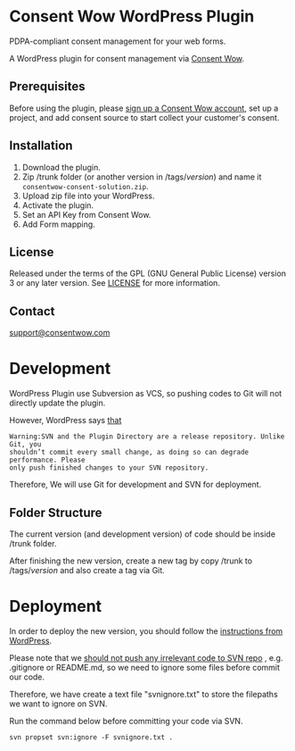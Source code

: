 # Consent Wow WordPress Plugin

PDPA-compliant consent management for your web forms.

A WordPress plugin for consent management via [Consent Wow](https://consentwow.com).

## Prerequisites

Before using the plugin, please [sign up a Consent Wow account](https://app.consentwow.com/sign-up),
set up a project, and add consent source to start collect your customer's
consent.

## Installation

1. Download the plugin.
2. Zip /trunk folder (or another version in /tags/*version*) and name it
   `consentwow-consent-solution.zip`.
3. Upload zip file into your WordPress.
4. Activate the plugin.
5. Set an API Key from Consent Wow.
6. Add Form mapping.

## License

Released under the terms of the <abbr>GPL</abbr> (GNU General Public License)
version 3 or any later version. See <a href="trunk/LICENSE">LICENSE</a> for
more information.

## Contact

support@consentwow.com

# Development

WordPress Plugin use Subversion as VCS, so pushing codes to Git will not
directly update the plugin.

However, WordPress says [that](https://developer.wordpress.org/plugins/wordpress-org/how-to-use-subversion/)
```
Warning:SVN and the Plugin Directory are a release repository. Unlike Git, you
shouldn’t commit every small change, as doing so can degrade performance. Please
only push finished changes to your SVN repository.
```
Therefore, We will use Git for development and SVN for deployment.

## Folder Structure

The current version (and development version) of code should be inside /trunk
folder.

After finishing the new version, create a new tag by copy /trunk to
/tags/*version* and also create a tag via Git.

# Deployment

In order to deploy the new version, you should follow the
[instructions from WordPress](https://developer.wordpress.org/plugins/wordpress-org/how-to-use-subversion/).

Please note that we [should not push any irrelevant code to SVN repo](https://developer.wordpress.org/plugins/wordpress-org/how-to-use-subversion/#notes)
, e.g. .gitignore or README.md, so we need to ignore some files before commit
our code.

Therefore, we have create a text file "svnignore.txt" to store the filepaths we
want to ignore on SVN.

Run the command below before committing your code via SVN.
```
svn propset svn:ignore -F svnignore.txt .
```
